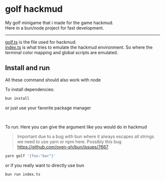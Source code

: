 # golf hackmud

My golf minigame that i made for the game hackmud.<br>
Here in a bun/node project for fast development.

---

[golf.ts](src/golf.ts) is the file used for hackmud.<br>
[index.ts](index.ts) is what tries to emulate the hackmud environment. So where the terminal color mapping and global scripts are emulated.


## Install and run
All these command should also work with node

To install dependencies:

```bash
bun install
```
or just use your favorite package manager

<br>

To run:
Here you can give the argument like you would do in hackmud

> Important due to a bug with bun where it always escapes all strings we need to use yarn or npm here. Possibly this bug https://github.com/oven-sh/bun/issues/7667

```bash
yarn golf '{foo:"bar"}'
```
or if you really want to directly use bun
```bash
bun run index.ts
```

